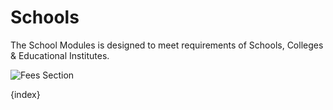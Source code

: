 # Schools


The School Modules is designed to meet requirements of Schools, Colleges & Educational Institutes.

<img class="screenshot" alt="Fees Section" src="{{docs_base_url}}/assets/img/schools/module.png">

{index}
